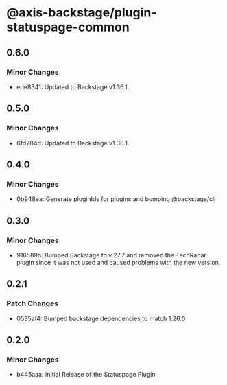 # @axis-backstage/plugin-statuspage-common

## 0.6.0

### Minor Changes

- ede8341: Updated to Backstage v1.36.1.

## 0.5.0

### Minor Changes

- 6fd284d: Updated to Backstage v1.30.1.

## 0.4.0

### Minor Changes

- 0b948ea: Generate pluginIds for plugins and bumping @backstage/cli

## 0.3.0

### Minor Changes

- 916589b: Bumped Backstage to v.27.7 and removed the TechRadar plugin since it was not used and caused problems with the new version.

## 0.2.1

### Patch Changes

- 0535af4: Bumped backstage dependencies to match 1.26.0

## 0.2.0

### Minor Changes

- b445aaa: Initial Release of the Statuspage Plugin
